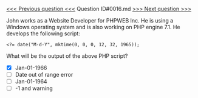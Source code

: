 [<<< Previous question <<<](0015.md)  Question ID#0016.md  [>>> Next question >>>](0017.md) 

John works as a Website Developer for PHPWEB Inc. He is using a Windows operating system and is also working on PHP engine 7.1. He develops the following script:
```[object Object]
<?= date("M-d-Y", mktime(0, 0, 0, 12, 32, 1965));
```
What will be the output of the above PHP script?

- [x] Jan-01-1966
- [ ] Date out of range error
- [ ] Jan-01-1964
- [ ] -1 and warning
